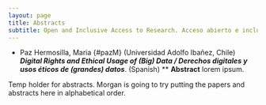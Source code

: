 ```yaml
---
layout: page
title: Abstracts
subtitle: Open and Inclusive Access to Research. Acceso abierto e inclusivo a la investigación. November/Noviembre 8-11, 2021
---
```


* Paz Hermosilla, Maria {#pazM} (Universidad Adolfo Ibañez, Chile) ***Digital Rights and Ethical Usage of (Big) Data / Derechos digitales y usos éticos de (grandes) datos***.  (Spanish)
** **Abstract** lorem ipsum.

Temp holder for abstracts. Morgan is going to try putting the papers and abstracts here in alphabetical order.

